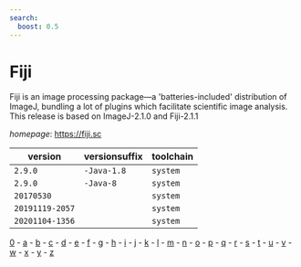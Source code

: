 ```yaml
---
search:
  boost: 0.5
---
```

# Fiji

Fiji is an image processing package—a 'batteries-included' distribution of  ImageJ, bundling a lot of plugins which facilitate scientific image analysis. This release is based on ImageJ-2.1.0 and Fiji-2.1.1

*homepage*: <https://fiji.sc>

version | versionsuffix | toolchain
--------|---------------|----------
``2.9.0`` | ``-Java-1.8`` | ``system``
``2.9.0`` | ``-Java-8`` | ``system``
``20170530`` |  | ``system``
``20191119-2057`` |  | ``system``
``20201104-1356`` |  | ``system``

[0](../0/index.md) - [a](../a/index.md) - [b](../b/index.md) - [c](../c/index.md) - [d](../d/index.md) - [e](../e/index.md) - [f](../f/index.md) - [g](../g/index.md) - [h](../h/index.md) - [i](../i/index.md) - [j](../j/index.md) - [k](../k/index.md) - [l](../l/index.md) - [m](../m/index.md) - [n](../n/index.md) - [o](../o/index.md) - [p](../p/index.md) - [q](../q/index.md) - [r](../r/index.md) - [s](../s/index.md) - [t](../t/index.md) - [u](../u/index.md) - [v](../v/index.md) - [w](../w/index.md) - [x](../x/index.md) - [y](../y/index.md) - [z](../z/index.md)

